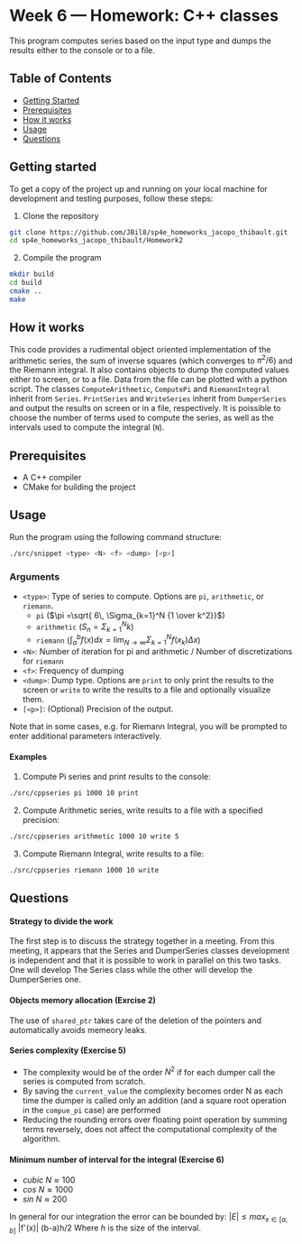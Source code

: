 # Week 6 — Homework: C++ classes

This program computes series based on the input type and dumps the results either to the console or to a file.

## Table of Contents

- [Getting Started](#getting-started)
- [Prerequisites](#prerequisites)
- [How it works](#how-it-works)
- [Usage](#usage)
- [Questions](#questions)


## Getting started

To get a copy of the project up and running on your local machine for development and testing purposes, follow these steps:

1. Clone the repository

```bash
git clone https://github.com/JBil8/sp4e_homeworks_jacopo_thibault.git
cd sp4e_homeworks_jacopo_thibault/Homework2
```

2. Compile the program

```bash
mkdir build
cd build
cmake ..
make
```

## How it works

This code provides a rudimental object oriented implementation of the arithmetic series, the sum of inverse squares (which converges to $\pi^2/6$) and the Riemann integral. It also contains objects to dump the computed values either to screen, or to a file. Data from the file can be plotted with a python script.
The classes `ComputeArithmetic`, `ComputePi` and `RiemannIntegral` inherit from `Series`.
`PrintSeries` and `WriteSeries` inherit from `DumperSeries` and output the results on screen or in a file, respectively.
It is poissible to choose the number of terms used to compute the series, as well as the intervals used to compute the integral (`N`).

## Prerequisites

- A C++ compiler
- CMake for building the project

## Usage

Run the program using the following command structure:

```bash
./src/snippet <type> <N> <f> <dump> [<p>]
```

### Arguments

- `<type>`: Type of series to compute. Options are `pi`, `arithmetic`, or `riemann`. 
    - `pi` ($\pi =\sqrt{ 6\,  \Sigma_{k=1}^N {1 \over k^2}}$)
    - `arithmetic` ($S_n = \Sigma_{k=1}^N k$)
    - `riemann` ($\int_a^b f(x) dx = \lim_{N \to \infty} \Sigma_{k=1}^N f(x_k) \Delta x$)
- `<N>`: Number of iteration for pi and arithmetic / Number of discretizations for `riemann`
- `<f>`: Frequency of dumping
- `<dump>`: Dump type. Options are `print` to only print the results to the screen or `write` to write the results to a file and optionally visualize them.
- `[<p>]`: (Optional) Precision of the output.

Note that in some cases, e.g. for Riemann Integral, you will be prompted to enter additional parameters interactively.

#### Examples

1. Compute Pi series and print results to the console:
```bash
./src/cppseries pi 1000 10 print
```

2. Compute Arithmetic series, write results to a file with a specified precision:
```bash
./src/cppseries arithmetic 1000 10 write 5
```

3. Compute Riemann Integral, write results to a file:
```bash
./src/cppseries riemann 1000 10 write
```


## Questions

#### Strategy to divide the work

The first step is to discuss the strategy together in a meeting. From this meeting, it appears that the Series and DumperSeries classes development is independent and that it is possible to work in parallel on this two tasks. One will develop The Series class while the other will develop the DumperSeries one. 

#### Objects memory allocation (Exrcise 2)

The use of `shared_ptr` takes care of the deletion of the pointers and automatically avoids memeory leaks. 

#### Series complexity (Exercise 5)

- The complexity would be of the order $N^2$ if for each dumper call the series is computed from scratch.
- By saving the `current_value` the complexity becomes order N as each time the dumper is called only an addition (and a square root operation in the `compue_pi` case) are performed
- Reducing the rounding errors over floating point operation by summing terms
reversely, does not affect the computational complexity of the algorithm.

#### Minimum number of interval for the integral (Exercise 6)

- *cubic* $N \approx 100$
- *cos* $N \approx 1000$
- *sin* $N \approx 200$

In general for our integration the error can be bounded by:
$|E| \leq max_{x \in [a,b]}$ |f'(x)| (b-a)h/2
Where $h$ is the size of the interval. 
